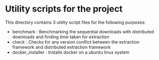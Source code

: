 # Utility scripts for the project

This directory contains 3 utility script files for the following purposes:
 - benchmark : Benchmarking the sequential downloads with distributed downloads and finding time taken for extraction
 - check : Checks for any version conflict between the extraction framework and distributed extraction framework
 - docker_installer : Installs docker on a ubuntu linux system